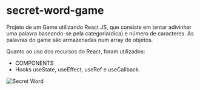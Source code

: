 # secret-word-game

Projeto de um Game utilizando React JS, que consiste em tentar adivinhar uma palavra baseando-se pela categoria(dica) e número de caracteres.
As palavras do game são armazenadas num array de objetos.

Quanto ao uso dos recursos do React, foram utilizados:
* COMPONENTS
* Hooks useState, useEffect, useRef e useCallback.


![Secret Word](https://user-images.githubusercontent.com/32310339/182391770-9045c5d7-a413-4952-8404-98628becd5c5.gif)


